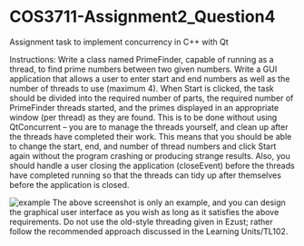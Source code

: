# COS3711-Assignment2_Question4
Assignment task to implement concurrency in C++ with Qt

Instructions:
Write a class named PrimeFinder, capable of running as a thread, to find prime numbers between two given numbers. Write a GUI application that allows a user to enter start and end numbers as well as the number of threads to use (maximum 4). When Start is clicked, the task should be divided into the required number of parts, the required number of PrimeFinder threads started, and the primes displayed in an appropriate window (per thread) as they are found. This is to be done without using QtConcurrent – you are to manage the threads yourself, and clean up after the threads have completed their work. This means that you should be able to change the start, end, and number of thread numbers and click Start again without the program crashing or producing strange results. Also, you should handle a user closing the application (closeEvent) before the threads have completed running so that the threads can tidy up after themselves before the application is closed.

![example](/images/screen.jpg?raw=true)
The above screenshot is only an example, and you can design the graphical user interface as you wish as long as it satisfies the above requirements.
Do not use the old-style threading given in Ezust; rather follow the recommended approach discussed in the Learning Units/TL102.
